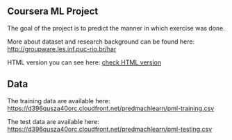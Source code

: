 ## Coursera ML Project

The goal of the project is to predict the manner in which exercise was done.

More about dataset and research background can be found here: http://groupware.les.inf.puc-rio.br/har

HTML version you can see here: <a href = "http://htmlpreview.github.io/?https://github.com/denrasulev/MachineLearning/blob/master/MLProject.html">check HTML version</a>

## Data 

The training data are available here: 
https://d396qusza40orc.cloudfront.net/predmachlearn/pml-training.csv

The test data are available here: 
https://d396qusza40orc.cloudfront.net/predmachlearn/pml-testing.csv
